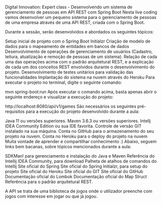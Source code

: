 Digital Innovation: Expert class - Desenvolvendo um sistema de gerenciamento de pessoas em API REST com Spring Boot
Nesta live coding vamos desenvolver um pequeno sistema para o gerenciamento de pessoas de uma empresa através de uma API REST, criada com o Spring Boot.

Durante a sessão, serão desenvolvidos e abordados os seguintes tópicos:

Setup inicial de projeto com o Spring Boot Initialzr
Criação de modelo de dados para o mapeamento de entidades em bancos de dados
Desenvolvimento de operações de gerenciamento de usuários (Cadastro, leitura, atualização e remoção de pessoas de um sistema).
Relação de cada uma das operações acima com o padrão arquitetural REST, e a explicação de cada um dos conceitos REST envolvidos durante o desenvolvimento do projeto.
Desenvolvimento de testes unitários para validação das funcionalidades
Implantação do sistema na nuvem através do Heroku
Para executar o projeto no terminal, digite o seguinte comando:

mvn spring-boot:run
Após executar o comando acima, basta apenas abrir o seguinte endereço e visualizar a execução do projeto:

http://localhost:8080/api/v1/games
São necessários os seguintes pré-requisitos para a execução do projeto desenvolvido durante a aula:

Java 11 ou versões superiores.
Maven 3.6.3 ou versões superiores.
Intellj IDEA Community Edition ou sua IDE favorita.
Controle de versão GIT instalado na sua máquina.
Conta no GitHub para o armazenamento do seu projeto na nuvem.
Conta no Heroku para o deploy do projeto na nuvem
Muita vontade de aprender e compartilhar conhecimento :)
Abaixo, seguem links bem bacanas, sobre tópicos mencionados durante a aula:

SDKMan! para gerenciamento e instalação do Java e Maven
Referência do Intellij IDEA Community, para download
Palheta de atalhos de comandos do Intellij
Site oficial do Spring
Site oficial do Spring Initialzr, para setup do projeto
Site oficial do Heroku
Site oficial do GIT
Site oficial do GitHub
Documentação oficial do Lombok
Documentação oficial do Map Struct
Referência para o padrão arquitetural REST.

A API se trata de uma biblioteca de jogos onde o utilizador preenche com jogos com interesse em jogar ou que já jogou.